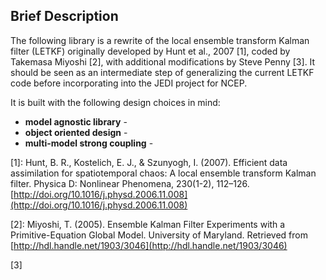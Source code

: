 Brief Description
----------
The following library is a rewrite of the local ensemble transform Kalman filter (LETKF) originally developed by Hunt et al., 2007 [1], coded by Takemasa Miyoshi [2], with additional modifications by Steve Penny [3]. It should be seen as an intermediate step of generalizing the current LETKF code before incorporating into the JEDI project for NCEP. 

It is built with the following design choices in mind:

* **model agnostic library** -
* **object oriented design** - 
* **multi-model strong coupling** - 

[1]: Hunt, B. R., Kostelich, E. J., & Szunyogh, I. (2007). Efficient data assimilation for spatiotemporal chaos: A local ensemble transform Kalman filter. Physica D: Nonlinear Phenomena, 230(1-2), 112–126. [http://doi.org/10.1016/j.physd.2006.11.008](http://doi.org/10.1016/j.physd.2006.11.008)

[2]: Miyoshi, T. (2005). Ensemble Kalman Filter Experiments with a Primitive-Equation Global Model. University of Maryland. Retrieved from [http://hdl.handle.net/1903/3046](http://hdl.handle.net/1903/3046)

[3]